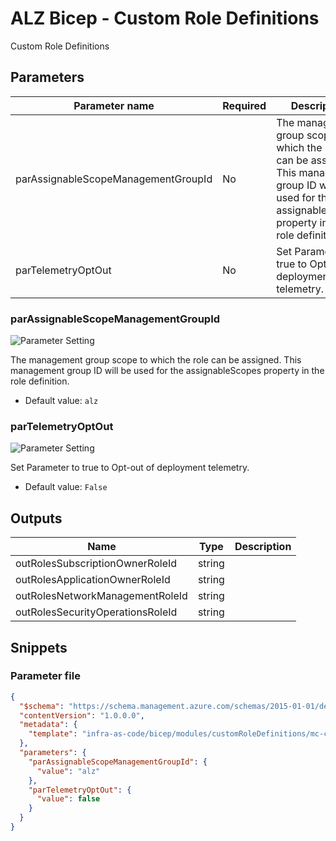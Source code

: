# ALZ Bicep - Custom Role Definitions

Custom Role Definitions

## Parameters

| Parameter name                      | Required | Description                                                                                                                                                   |
| ----------------------------------- | -------- | ------------------------------------------------------------------------------------------------------------------------------------------------------------- |
| parAssignableScopeManagementGroupId | No       | The management group scope to which the role can be assigned. This management group ID will be used for the assignableScopes property in the role definition. |
| parTelemetryOptOut                  | No       | Set Parameter to true to Opt-out of deployment telemetry.                                                                                                     |

### parAssignableScopeManagementGroupId

![Parameter Setting](https://img.shields.io/badge/parameter-optional-green?style=flat-square)

The management group scope to which the role can be assigned. This management group ID will be used for the assignableScopes property in the role definition.

- Default value: `alz`

### parTelemetryOptOut

![Parameter Setting](https://img.shields.io/badge/parameter-optional-green?style=flat-square)

Set Parameter to true to Opt-out of deployment telemetry.

- Default value: `False`

## Outputs

| Name                             | Type   | Description |
| -------------------------------- | ------ | ----------- |
| outRolesSubscriptionOwnerRoleId  | string |
| outRolesApplicationOwnerRoleId   | string |
| outRolesNetworkManagementRoleId  | string |
| outRolesSecurityOperationsRoleId | string |

## Snippets

### Parameter file

```json
{
  "$schema": "https://schema.management.azure.com/schemas/2015-01-01/deploymentParameters.json#",
  "contentVersion": "1.0.0.0",
  "metadata": {
    "template": "infra-as-code/bicep/modules/customRoleDefinitions/mc-customRoleDefinitions.json"
  },
  "parameters": {
    "parAssignableScopeManagementGroupId": {
      "value": "alz"
    },
    "parTelemetryOptOut": {
      "value": false
    }
  }
}
```
